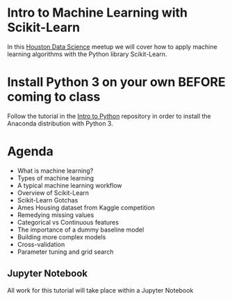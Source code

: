 # Intro to Machine Learning with Scikit-Learn
In this [Houston Data Science][1] meetup we will cover how to apply machine learning algorithms with the Python library Scikit-Learn.

# Install Python 3 on your own BEFORE coming to class
Follow the tutorial in the [Intro to Python][2] repository in order to install the Anaconda distribution with Python 3.

# Agenda
* What is machine learning?
* Types of machine learning
* A typical machine learning workflow
* Overview of Scikit-Learn
* Scikit-Learn Gotchas
* Ames Housing dataset from Kaggle competition
* Remedying missing values
* Categorical vs Continuous features
* The importance of a dummy baseline model
* Building more complex models
* Cross-validation
* Parameter tuning and grid search

## Jupyter Notebook
All work for this tutorial will take place within a Jupyter Notebook

[1]: https://www.meetup.com/Houston-Data-Science/events/252759988/
[2]: https://github.com/HoustonDataScience/Intro-to-Python